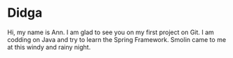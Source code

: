 # Didga

Hi, my name is Ann. I am glad to see you on my first project on Git. I am codding on Java and try to learn the Spring Framework.
Smolin came to me at this windy and rainy night.
